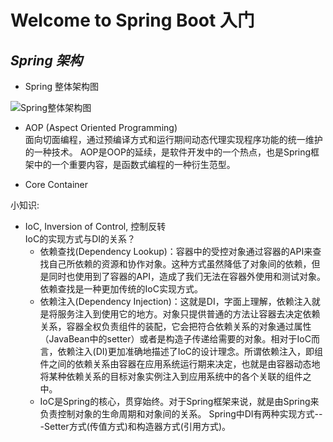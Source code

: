 # Welcome to Spring Boot 入门  

## *Spring 架构*


* Spring 整体架构图

 ![Spring整体架构图](/public/img/2020-8-18-Spring.png)

- AOP (Aspect Oriented Programming)  
面向切面编程，通过预编译方式和运行期间动态代理实现程序功能的统一维护的一种技术。 AOP是OOP的延续，是软件开发中的一个热点，也是Spring框架中的一个重要内容，是函数式编程的一种衍生范型。

- Core Container

<!-- more -->

小知识:
* IoC, Inversion of Control, 控制反转  
IoC的实现方式与DI的关系？  
   - 依赖查找(Dependency Lookup)：容器中的受控对象通过容器的API来查找自己所依赖的资源和协作对象。这种方式虽然降低了对象间的依赖，但是同时也使用到了容器的API，造成了我们无法在容器外使用和测试对象。依赖查找是一种更加传统的IoC实现方式。      
   - 依赖注入(Dependency Injection)：这就是DI，字面上理解，依赖注入就是将服务注入到使用它的地方。对象只提供普通的方法让容器去决定依赖关系，容器全权负责组件的装配，它会把符合依赖关系的对象通过属性（JavaBean中的setter）或者是构造子传递给需要的对象。相对于IoC而言，依赖注入(DI)更加准确地描述了IoC的设计理念。所谓依赖注入，即组件之间的依赖关系由容器在应用系统运行期来决定，也就是由容器动态地将某种依赖关系的目标对象实例注入到应用系统中的各个关联的组件之中。
   - IoC是Spring的核心，贯穿始终。对于Spring框架来说，就是由Spring来负责控制对象的生命周期和对象间的关系。
   Spring中DI有两种实现方式---Setter方式(传值方式)和构造器方式(引用方式)。 



